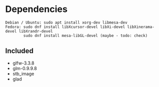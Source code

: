 # Dependencies
```
Debian / Ubuntu: sudo apt install xorg-dev libmesa-dev
Fedora: sudo dnf install libXcursor-devel libXi-devel libXinerama-devel libXrandr-devel
        sudo dnf install mesa-libGL-devel (maybe - todo: check)
```

## Included
* glfw-3.3.8
* glm-0.9.9.8
* stb_image
* glad
